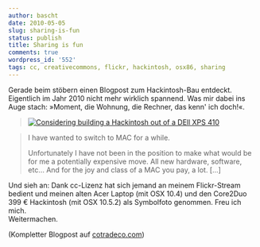 ```yaml
---
author: bascht
date: 2010-05-05
slug: sharing-is-fun
status: publish
title: Sharing is fun
comments: true
wordpress_id: '552'
tags: cc, creativecommons, flickr, hackintosh, osx86, sharing
---
```


Gerade beim stöbern einen Blogpost zum Hackintosh-Bau entdeckt.
Eigentlich im Jahr 2010 nicht mehr wirklich spannend. Was mir dabei
ins Auge stach: »Moment, die Wohnung, die Rechner, das kenn' ich
doch!«.
> [![Considering building a Hackintosh out of a DEll XPS 410](http://cotradeco.com/uploads/images/postables/0000/3037/hackintosh-hack-macs-bascht-2419245924_66e93830a8_medium.jpg?1209750149)](http://cotradeco.com/uploads/images/postables/0000/3037/hackintosh-hack-macs-bascht-2419245924_66e93830a8_large.jpg)

> I have wanted to switch to MAC for a while.
> 
> Unfortunately I have not been in the position to make what would be
> for me a potentially expensive move. All new hardware, software,
> etc… And for the joy and class of a MAC you pay, a lot. [...]

Und sieh an: Dank cc-Lizenz hat sich jemand an meinem Flickr-Stream
bedient und meinen alten Acer Laptop (mit OSX 10.4) und den
Core2Duo 399 € Hackintosh (mit OSX 10.5.2) als Symbolfoto genommen.
Freu ich mich.   
Weitermachen.

(Kompletter
Blogpost auf [cotradeco.com](http://cotradeco.com/posts/523-considering-building-a-hackintosh-out-of-a-dell-xps-410))



